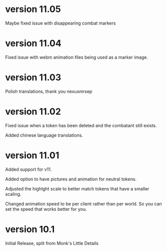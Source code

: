 # version 11.05

Maybe fixed issue with disappearing combat markers

# version 11.04

Fixed issue with webm animation files being used as a marker image.

# version 11.03

Polish translations, thank you nexusmrsep

# version 11.02

Fixed issue when a token has been deleted and the combatant still exists.

Added chinese language translations.

# version 11.01

Added support for v11.

Added option to have pictures and animation for neutral tokens.

Adjusted the highlght scale to better match tokens that have a smaller scaling.

Changed animation speed to be per client rather than per world.  So you can set the speed that works better for you.

# version 10.1

Initial Release, split from Monk's Little Details